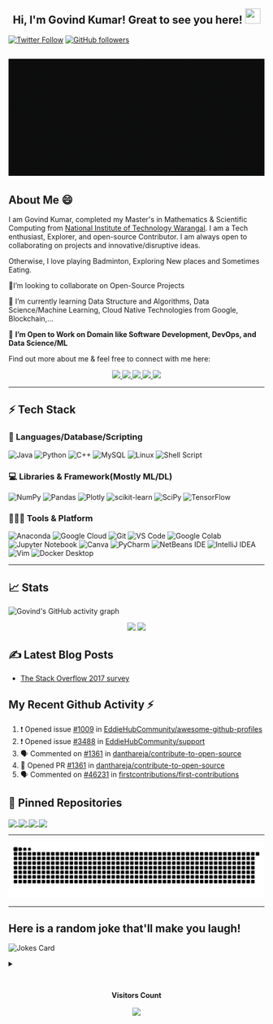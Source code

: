 <h2 align="center">Hi, I'm Govind Kumar! Great to see you here! <img src="https://user-images.githubusercontent.com/39955420/147578264-bae0526c-028a-49d2-8af8-d08bb4edbd2a.gif" height="30" width="30"></h2>
 
[![Twitter Follow](https://img.shields.io/twitter/follow/gshahni13701945?style=social)](https://twitter.com/gshahni13701945)
[![GitHub followers](https://img.shields.io/github/followers/govind527?style=social)](https://github.com/govind527)

<h2 align="center"><img src="https://github.com/govind527/govind527/blob/0d44eb8fa93ca273ae3ee2d9031539a56c9e23c9/STARTING%20SOON.gif" height="230" width="1500"></h2>

## About Me 😄
I am Govind Kumar, completed my Master's in Mathematics & Scientific Computing from [National Institute of Technology Warangal](https://www.nitw.ac.in/). I am a Tech enthusiast, Explorer, and open-source Contributor. I am always open to collaborating on projects and innovative/disruptive ideas. 

Otherwise, I love playing Badminton, Exploring New places and Sometimes Eating.

👯I’m looking to collaborate on Open-Source Projects

🌱 I’m currently learning Data Structure and Algorithms, Data Science/Machine Learning, Cloud Native Technologies from Google, Blockchain,...

🤔 **I’m Open to Work on Domain like Software Development, DevOps, and Data Science/ML**


Find out more about me & feel free to connect with me here:

<p align="center">
	<a href="https://www.linkedin.com/in/govindkumar917a74167/">
		<img src="https://img.shields.io/badge/LinkedIn-0077B5?style=for-the-badge&logo=linkedin&logoColor=white" />
	</a>
	<a href="https://twitter.com/gshahni13701945">
		<img src="https://img.shields.io/badge/Twitter-1DA1F2?style=for-the-badge&logo=twitter&logoColor=white" />
	</a>
	<a href="https://dev.to/govind527">
		<img src="https://img.shields.io/badge/dev.to-0A0A0A?style=for-the-badge&logo=devdotto&logoColor=white" />
	</a>
  <a href="https://github.com/govind527/">
		<img src="https://img.shields.io/badge/portfolio-1AA260?style=for-the-badge&logo=About.me&logoColor=white" />
	</a>
  <a href="mailto:gshahni08@gmail.com">
		<img src="https://img.shields.io/badge/Gmail-D14836?style=for-the-badge&logo=gmail&logoColor=white" />
	</a>
</p>

---
## ⚡ Tech Stack

### 🚀 Languages/Database/Scripting

![Java](https://img.shields.io/badge/Java-ED8B00?style=for-the-badge&logo=java&logoColor=white)
![Python](https://img.shields.io/badge/Python-FFD43B?style=for-the-badge&logo=python&logoColor=306998)
![C++](https://img.shields.io/badge/C%2B%2B-00599C?style=for-the-badge&logo=c%2B%2B&logoColor=white)
![MySQL](https://img.shields.io/badge/mysql-%2300f.svg?style=for-the-badge&logo=mysql&logoColor=white)
![Linux](https://img.shields.io/badge/Linux-FCC624?style=for-the-badge&logo=linux&logoColor=black)
![Shell Script](https://img.shields.io/badge/shell_script-%23121011.svg?style=for-the-badge&logo=gnu-bash&logoColor=white)


### 💻 Libraries & Framework(Mostly ML/DL)


![NumPy](https://img.shields.io/badge/numpy-%23013243.svg?style=for-the-badge&logo=numpy&logoColor=white)
![Pandas](https://img.shields.io/badge/pandas-%23150458.svg?style=for-the-badge&logo=pandas&logoColor=white)
![Plotly](https://img.shields.io/badge/Plotly-%233F4F75.svg?style=for-the-badge&logo=plotly&logoColor=white)
![scikit-learn](https://img.shields.io/badge/scikit--learn-%23F7931E.svg?style=for-the-badge&logo=scikit-learn&logoColor=white)
![SciPy](https://img.shields.io/badge/SciPy-%230C55A5.svg?style=for-the-badge&logo=scipy&logoColor=%white)
![TensorFlow](https://img.shields.io/badge/TensorFlow-%23FF6F00.svg?style=for-the-badge&logo=TensorFlow&logoColor=white)

### 🧑🏻‍💻 Tools & Platform

![Anaconda](https://img.shields.io/badge/Anaconda-%2344A833.svg?style=for-the-badge&logo=anaconda&logoColor=white)
![Google Cloud](https://img.shields.io/badge/Google_Cloud-4285F4?style=for-the-badge&logo=google-cloud&logoColor=white)
![Git](https://img.shields.io/badge/Git-F05032?style=for-the-badge&logo=git&logoColor=white)
![VS Code](https://img.shields.io/badge/Visual_Studio_Code-0078D4?style=for-the-badge&logo=visual%20studio%20code&logoColor=white)
![Google Colab](https://img.shields.io/badge/Colab-F9AB00?style=for-the-badge&logo=googlecolab&color=525252)
![Jupyter Notebook](https://img.shields.io/badge/jupyter-%23FA0F00.svg?style=for-the-badge&logo=jupyter&logoColor=white)
![Canva](https://img.shields.io/badge/Canva-%2300C4CC.svg?&style=for-the-badge&logo=Canva&logoColor=white)
![PyCharm](https://img.shields.io/badge/pycharm-143?style=for-the-badge&logo=pycharm&logoColor=black&color=black&labelColor=green)
![NetBeans IDE](https://img.shields.io/badge/NetBeansIDE-1B6AC6.svg?style=for-the-badge&logo=apache-netbeans-ide&logoColor=white)
![IntelliJ IDEA](https://img.shields.io/badge/IntelliJIDEA-000000.svg?style=for-the-badge&logo=intellij-idea&logoColor=white)
![Vim](https://img.shields.io/badge/VIM-%2311AB00.svg?style=for-the-badge&logo=vim&logoColor=white)
![Docker Desktop](https://img.shields.io/badge/docker-%230db7ed.svg?style=for-the-badge&logo=docker&logoColor=white)

---
## 📈 Stats
 
 
![Govind's GitHub activity graph](https://activity-graph.herokuapp.com/graph?username=govind527&hide_border=true&theme=redical)

<p align="center">
  <img width="48%" src="https://github-readme-stats.vercel.app/api?username=govind527&show_icons=true&hide_border=true&theme=radical" />
  <img width="48%" src="https://github-readme-streak-stats.herokuapp.com/?user=govind527&hide_border=true&theme=radical" />
</p>




## ✍️ Latest Blog Posts
<!-- BLOG-POST-LIST:START -->
- [The Stack Overflow 2017 survey](https://medium.com/@govindkumarnavik97/the-stack-overflow-2017-survey-54a9745504fc)

<!-- BLOG-POST-LIST:END -->


## My Recent Github Activity ⚡
<!--START_SECTION:activity-->
1. ❗️ Opened issue [#1009](https://github.com/EddieHubCommunity/awesome-github-profiles/issues/1009) in [EddieHubCommunity/awesome-github-profiles](https://github.com/EddieHubCommunity/awesome-github-profiles)
2. ❗️ Opened issue [#3488](https://github.com/EddieHubCommunity/support/issues/3488) in [EddieHubCommunity/support](https://github.com/EddieHubCommunity/support)
3. 🗣 Commented on [#1361](https://github.com/danthareja/contribute-to-open-source/issues/1361) in [danthareja/contribute-to-open-source](https://github.com/danthareja/contribute-to-open-source)
4. 💪 Opened PR [#1361](https://github.com/danthareja/contribute-to-open-source/pull/1361) in [danthareja/contribute-to-open-source](https://github.com/danthareja/contribute-to-open-source)
5. 🗣 Commented on [#46231](https://github.com/firstcontributions/first-contributions/issues/46231) in [firstcontributions/first-contributions](https://github.com/firstcontributions/first-contributions)
<!--END_SECTION:activity-->

## 📕 Pinned Repositories


<a href="https://github.com/govind527/Business-Startup-Success-Prediction">
  <img align="center" src="https://github-readme-stats.vercel.app/api/pin/?username=govind527&repo=Business-Startup-Success-Prediction&theme=radical" />
</a>

<a href="https://github.com/govind527/developing-with-docker">
  <img align="center" src="https://github-readme-stats.vercel.app/api/pin/?username=govind527&repo=developing-with-docker&theme=radical" />
</a>

<a href="https://github.com/govind527/Loan-Amount-Sanction-">
  <img align="center" src="https://github-readme-stats.vercel.app/api/pin/?username=govind527&repo=Loan-Amount-Sanction-&theme=radical" />
</a>

<a href="https://github.com/govind527/Data-Scientist-Blogpost-Project">
  <img align="center" src="https://github-readme-stats.vercel.app/api/pin/?username=govind527&repo=Data-Scientist-Blogpost-Project&theme=radical" />
</a>

---
<p align="center">
<img src="https://github.com/govind527/govind527/blob/output/github-contribution-grid-snake.svg" alt="snake">
 </p>
 
 ---
 ## Here is a random joke that'll make you laugh!
![Jokes Card](https://readme-jokes.vercel.app/api)
<br><details><summary align="left"> </samp></summary><p align ="centre"> Refresh page to load New joke</p></details>
</div>
<div align="center">
<br><p align="centre"><b>Visitors Count</b></p>  
<p align="center"><img align="center" src="https://profile-counter.glitch.me/{govind527}/count.svg" /></p> 
<br></div>

<!--   
![](https://github-profile-summary-cards.vercel.app/api/cards/profile-details?username=govind527&theme=default)
![](https://github-profile-summary-cards.vercel.app/api/cards/repos-per-language?username=govind527&theme=default)
![](https://github-profile-summary-cards.vercel.app/api/cards/most-commit-language?username=govind527&theme=default)
![](https://github-profile-summary-cards.vercel.app/api/cards/stats?username=govind527&theme=default)
![](https://github-profile-summary-cards.vercel.app/api/cards/productive-time?username=govind527&theme=default)


<!--
**govind527/govind527** is a ✨ _special_ ✨ repository because its `README.md` (this file) appears on your GitHub profile.

Here are some ideas to get you started:

- 🔭 I’m currently working on ...
- 🌱 I’m currently learning ...
- 👯 I’m looking to collaborate on ...
- 🤔 I’m looking for help with ...
- 💬 Ask me about ...
- 📫 How to reach me: ...
- 😄 Pronouns: ...
- ⚡ Fun fact: ...
-->
